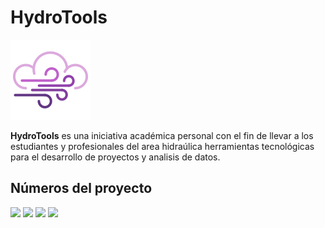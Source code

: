 # HydroTools
!['HydroTools'](https://github.com/inteud/hydro/blob/main/public/favicon_transparent.png?raw=true "HydroTools")

**HydroTools** es una iniciativa académica personal con el fin de llevar a los estudiantes y profesionales del area hidraúlica herramientas tecnológicas para el desarrollo de proyectos y analisis de datos.

## Números del proyecto

![](https://img.shields.io/github/issues/inteud/hydro?style=for-the-badge)
![](https://img.shields.io/github/forks/inteud/hydro?style=for-the-badge)
![](https://img.shields.io/github/stars/inteud/hydro?style=for-the-badge)
![](https://img.shields.io/github/license/inteud/hydro?style=for-the-badge)

